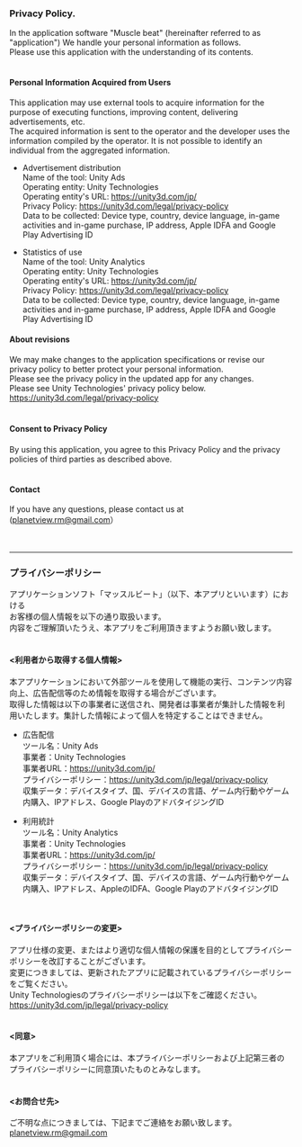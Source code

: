 
### Privacy Policy.

In the application software "Muscle beat" (hereinafter referred to as "application")
We handle your personal information as follows. <br>
Please use this application with the understanding of its contents. <br><br>


#### Personal Information Acquired from Users <br>
This application may use external tools to acquire information for the purpose of executing functions, improving content, delivering advertisements, etc. <br>
The acquired information is sent to the operator and the developer uses the information compiled by the operator. It is not possible to identify an individual from the aggregated information. <br>

- Advertisement distribution<br>
Name of the tool: Unity Ads<br>
Operating entity: Unity Technologies<br>
Operating entity's URL: https://unity3d.com/jp/<br>
Privacy Policy: https://unity3d.com/legal/privacy-policy<br>
Data to be collected: Device type, country, device language, in-game activities and in-game purchase, IP address, Apple IDFA and Google Play Advertising ID<br>

- Statistics of use<br>
Name of the tool: Unity Analytics<br>
Operating entity: Unity Technologies<br>
Operating entity's URL: https://unity3d.com/jp/<br>
Privacy Policy: https://unity3d.com/legal/privacy-policy<br>
Data to be collected: Device type, country, device language, in-game activities and in-game purchase, IP address, Apple IDFA and Google Play 
Advertising ID<br>


#### About revisions<br>
We may make changes to the application specifications or revise our privacy policy to better protect your personal information. <br>
Please see the privacy policy in the updated app for any changes. <br>
Please see Unity Technologies' privacy policy below. <br>
https://unity3d.com/legal/privacy-policy<br>
<br>

#### Consent to Privacy Policy　<br>
By using this application, you agree to this Privacy Policy and the privacy policies of third parties as described above. <br>
<br>

#### Contact<br>
If you have any questions, please contact us at (planetview.rm@gmail.com） <br>
<br>
<br>



***


### プライバシーポリシー

アプリケーションソフト「マッスルビート」（以下、本アプリといいます）における<br>
お客様の個人情報を以下の通り取扱います。<br>
内容をご理解頂いたうえ、本アプリをご利用頂きますようお願い致します。<br><br>


#### <利用者から取得する個人情報><br>
本アプリケーションにおいて外部ツールを使用して機能の実行、コンテンツ内容向上、広告配信等のため情報を取得する場合がございます。<br>
取得した情報は以下の事業者に送信され、開発者は事業者が集計した情報を利用いたします。集計した情報によって個人を特定することはできません。<br>


- 広告配信<br>
ツール名：Unity Ads<br>
事業者：Unity Technologies<br>
事業者URL：https://unity3d.com/jp/<br>
プライバシーポリシー：https://unity3d.com/jp/legal/privacy-policy<br>
収集データ：デバイスタイプ、国、デバイスの言語、ゲーム内行動やゲーム内購入、IPアドレス、Google PlayのアドバタイジングID<br>

- 利用統計<br>
ツール名：Unity Analytics<br>
事業者：Unity Technologies<br>
事業者URL：https://unity3d.com/jp/<br>
プライバシーポリシー：https://unity3d.com/jp/legal/privacy-policy<br>
収集データ：デバイスタイプ、国、デバイスの言語、ゲーム内行動やゲーム内購入、IPアドレス、AppleのIDFA、Google PlayのアドバタイジングID<br>
<br>


#### <プライバシーポリシーの変更><br>
アプリ仕様の変更、またはより適切な個人情報の保護を目的としてプライバシーポリシーを改訂することがございます。<br>
変更につきましては、更新されたアプリに記載されているプライバシーポリシーをご覧ください。<br>
Unity Technologiesのプライバシーポリシーは以下をご確認ください。<br>
https://unity3d.com/jp/legal/privacy-policy<br>
<br>

#### <同意><br>
本アプリをご利用頂く場合には、本プライバシーポリシーおよび上記第三者の<br>
プライバシーポリシーに同意頂いたものとみなします。<br>
<br>

#### <お問合せ先><br>
ご不明な点につきましては、下記までご連絡をお願い致します。<br>
planetview.rm@gmail.com <br>
<br>
<br>




